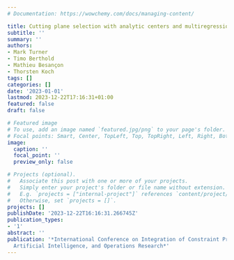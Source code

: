 ```yaml
---
# Documentation: https://wowchemy.com/docs/managing-content/

title: Cutting plane selection with analytic centers and multiregression
subtitle: ''
summary: ''
authors:
- Mark Turner
- Timo Berthold
- Mathieu Besançon
- Thorsten Koch
tags: []
categories: []
date: '2023-01-01'
lastmod: 2023-12-22T17:16:31+01:00
featured: false
draft: false

# Featured image
# To use, add an image named `featured.jpg/png` to your page's folder.
# Focal points: Smart, Center, TopLeft, Top, TopRight, Left, Right, BottomLeft, Bottom, BottomRight.
image:
  caption: ''
  focal_point: ''
  preview_only: false

# Projects (optional).
#   Associate this post with one or more of your projects.
#   Simply enter your project's folder or file name without extension.
#   E.g. `projects = ["internal-project"]` references `content/project/deep-learning/index.md`.
#   Otherwise, set `projects = []`.
projects: []
publishDate: '2023-12-22T16:16:31.266745Z'
publication_types:
- '1'
abstract: ''
publication: '*International Conference on Integration of Constraint Programming,
  Artificial Intelligence, and Operations Research*'
---
```

